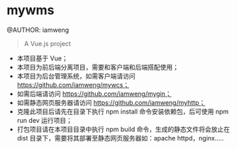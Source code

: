 # mywms
@AUTHOR: iamweng
> A Vue.js project

- 本项目基于 Vue；
- 本项目为前后端分离项目，需要和客户端和后端搭配使用；
- 本项目为后台管理系统，如需客户端请访问 https://github.com/iamweng/mywcs；
- 如需后端请访问 https://github.com/iamweng/mygin；
- 如需静态网页服务器请访问 https://github.com/iamweng/myhttp；
- 克隆此项目后请先在目录下执行 npm install 命令安装依赖包，后可使用 npm run dev 运行项目；
- 打包项目请在本项目目录中执行 npm build 命令，生成的静态文件将会放止在 dist 目录下，需要将其部署至静态网页服务器如：apache httpd，nginx.....